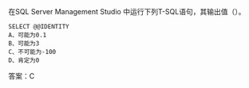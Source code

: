 在SQL Server Management Studio 中运行下列T-SQL语句，其输出值（）。
```  
SELECT @@IDENTITY  
A、可能为0.1
B、可能为3
C、不可能为-100
D、肯定为0
```

答案：C
